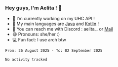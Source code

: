 ### Hey guys, I'm Aelita ! 👋

- 🔭 I’m currently working on my UHC API !
- 🌱 My main languages are [Java](https://www.oracle.com/java/) and [Kotlin](https://kotlinlang.org/) !
- 💬 You can reach me with Discord : aelita_. or [Mail](mailto:pro.shinobuu@gmail.com)
- 😄 Pronouns: she/her :) 
- 💻 Fun fact: I use arch btw

<!--START_SECTION:waka-->

```txt
From: 26 August 2025 - To: 02 September 2025

No activity tracked
```

<!--END_SECTION:waka-->
